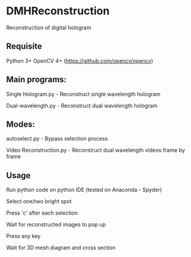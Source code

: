 # DMHReconstruction
Reconstruction of digital hologram

## Requisite
Python 3+
OpenCV 4+ (https://github.com/opencv/opencv)

## Main programs:

Single Hologram.py - Reconstruct single wavelength hologram

Dual-wavelength.py - Reconstruct dual wavelength hologram

## Modes:
autoselect.py - Bypass selection process

Video Reconstruction.py - Reconstruct dual wavelength videos frame by frame

## Usage
Run python code on python IDE (tested on Anaconda - Spyder)

Select one/two bright spot 

Press 'c' after each selection

Wait for reconstructed images to pop up

Press any key

Wait for 3D mesh diagram and cross section

